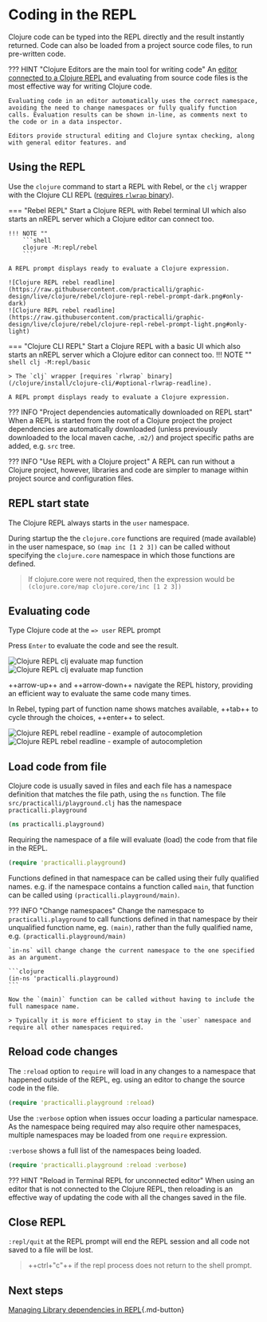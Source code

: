 # Coding in the REPL

Clojure code can be typed into the REPL directly and the result instantly returned.  Code can also be loaded from a project source code files, to run pre-written code.

??? HINT "Clojure Editors are the main tool for writing code"
    An [editor connected to a Clojure REPL](/clojure-editors/) and evaluating from source code files is the most effective way for writing Clojure code.  

    Evaluating code in an editor automatically uses the correct namespace, avoiding the need to change namespaces or fully qualify function calls. Evaluation results can be shown in-line, as comments next to the code or in a data inspector.  

    Editors provide structural editing and Clojure syntax checking, along with general editor features. and 


## Using the REPL 

Use the `clojure` command to start a REPL with Rebel, or the `clj` wrapper with the Clojure CLI REPL ([requires `rlwrap` binary](/clojure/install/clojure-cli/#optional-rlwrap-readline)).

=== "Rebel REPL"
    Start a Clojure REPL with Rebel terminal UI which also starts an nREPL server which a Clojure editor can connect too.

    !!! NOTE ""
        ```shell
        clojure -M:repl/rebel
        ```

    A REPL prompt displays ready to evaluate a Clojure expression.

    ![Clojure REPL rebel readline](https://raw.githubusercontent.com/practicalli/graphic-design/live/clojure/rebel/clojure-repl-rebel-prompt-dark.png#only-dark)
    ![Clojure REPL rebel readline](https://raw.githubusercontent.com/practicalli/graphic-design/live/clojure/rebel/clojure-repl-rebel-prompt-light.png#only-light)


=== "Clojure CLI REPL"
    Start a Clojure REPL with a basic UI which also starts an nREPL server which a Clojure editor can connect too.
    !!! NOTE ""
        ```shell
        clj -M:repl/basic
        ```

    > The `clj` wrapper [requires `rlwrap` binary](/clojure/install/clojure-cli/#optional-rlwrap-readline).

    A REPL prompt displays ready to evaluate a Clojure expression.


??? INFO "Project dependencies automatically downloaded on REPL start"
    When a REPL is started from the root of a Clojure project the project dependencies are automatically downloaded (unless previously downloaded to the local maven cache, `.m2/`) and project specific paths are added, e.g. `src` tree.


??? INFO "Use REPL with a Clojure project"
    A REPL can run without a Clojure project, however, libraries and code are simpler to manage within project source and configuration files.


## REPL start state

The Clojure REPL always starts in the `user` namespace.

During startup the the `clojure.core` functions are required (made available) in the user namespace, so `(map inc [1 2 3])` can be called without specifying the `clojure.core` namespace in which those functions are defined.

> If clojure.core were not required, then the expression would be `(clojure.core/map clojure.core/inc [1 2 3])`



## Evaluating code

Type Clojure code at the `=> user` REPL prompt

Press `Enter` to evaluate the code and see the result.

![Clojure REPL clj evaluate map function](https://raw.githubusercontent.com/practicalli/graphic-design/live/clojure/rebel/clojure-repl-rebel-eval-map-function-dark.png#only-dark)
![Clojure REPL clj evaluate map function](https://raw.githubusercontent.com/practicalli/graphic-design/live/clojure/rebel/clojure-repl-rebel-eval-map-function-light.png#only-light)

++arrow-up++ and ++arrow-down++ navigate the REPL history, providing an efficient way to evaluate the same code many times.

In Rebel, typing part of function name shows matches available, ++tab++ to cycle through the choices, ++enter++ to select.

![Clojure REPL rebel readline - example of autocompletion](https://raw.githubusercontent.com/practicalli/graphic-design/live/clojure/rebel/clojure-repl-rebel-function-autocomplete-map-dark.png#only-dark)
![Clojure REPL rebel readline - example of autocompletion](https://raw.githubusercontent.com/practicalli/graphic-design/live/clojure/rebel/clojure-repl-rebel-function-autocomplete-map-light.png#only-light)


## Load code from file

Clojure code is usually saved in files and each file has a namespace definition that matches the file path, using the `ns` function. The file `src/practicalli/playground.clj` has the namespace `practicalli.playground`

```clojure
(ns practicalli.playground)
```

Requiring the namespace of a file will evaluate (load) the code from that file in the REPL.

```clojure
(require 'practicalli.playground)
```

Functions defined in that namespace can be called using their fully qualified names.  e.g. if the namespace contains a function called `main`, that function can be called using `(practicalli.playground/main)`.


??? INFO "Change namespaces"
    Change the namespace to `practicalli.playground` to call functions defined in that namespace by their unqualified function name, eg. `(main)`, rather than the fully qualified name, e.g. `(practicalli.playground/main)`

    `in-ns` will change change the current namespace to the one specified as an argument.

    ```clojure
    (in-ns 'practicalli.playground)
    ```

    Now the `(main)` function can be called without having to include the full namespace name.

    > Typically it is more efficient to stay in the `user` namespace and require all other namespaces required.


## Reload code changes

The `:reload` option to `require` will load in any changes to a namespace that happened outside of the REPL, eg. using an editor to change the source code in the file.

```clojure
(require 'practicalli.playground :reload)
```

Use the `:verbose` option when issues occur loading a particular namespace.  As the namespace being required may also require other namespaces, multiple namespaces may be loaded from one `require` expression.

`:verbose` shows a full list of the namespaces being loaded.

```clojure
(require 'practicalli.playground :reload :verbose)
```

??? HINT "Reload in Terminal REPL for unconnected editor"
    When using an editor that is not connected to the Clojure REPL, then reloading is an effective way of updating the code with all the changes saved in the file.


## Close REPL

`:repl/quit` at the REPL prompt will end the REPL session and all code not saved to a file will be lost.

> ++ctrl+"c"++ if the repl process does not return to the shell prompt.



## Next steps

[Managing Library dependencies in REPL](libraries.md){.md-button}

